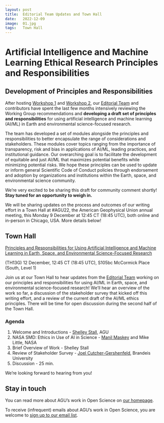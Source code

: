```yaml
---
layout: post
title:  Editorial Team Updates and Town Hall
date:   2022-12-09
image:  01.jpg
tags:   Town Hall
---
```

# Artificial Intelligence and Machine Learning Ethical Research Principles and Responsibilities
## Development of Principles and Responsibilities
After hosting [Workshop 1](https://data.agu.org/ethics-ai-ml/2022/07/01/workshop1/) and [Workshop 2](https://data.agu.org/ethics-ai-ml/2022/08/18/workshop2/), our [Editorial Team](https://data.agu.org/ethics-ai-ml/team/) and contributors have spent the last few months intensively reviewing the Working Group recommendations and **developing a draft set of principles and responsibilities** for using artificial intelligence and machine learning (AI/ML) in Earth and environmental science-focused research. 

The team has developed a set of modules alongside the principles and responsibilities to better encapsulate the range of considerations and stakeholders. These modules cover topics ranging from the importance of transparency, risk and bias in applications of AI/ML, leading practices, and institutional guidance. Our overarching goal is to facilitate the development of equitable and just AI/ML that maximizes potential benefits while minimizing potential risks. We hope these principles can be used to update or inform general Scientific Code of Conduct policies through endorsement and adoption by organizations and institutions within the Earth, space, and environmental science community.

We’re very excited to be sharing this draft for community comment shortly! **Stay tuned for an opportunity to weigh in.**

We will be sharing updates on the process and outcomes of our writing effort in a Town Hall at #AGU22, the American Geophysical Union annual meeting, this Monday 9 December at 12:45 CT (18:45 UTC), both online and in-person in Chicago, USA. More details below!

## Town Hall

[Principles and Responsibilities for Using Artificial Intelligence and Machine Learning in Earth, Space, and Environmental Science-Focused Research](https://agu.confex.com/agu/fm22/meetingapp.cgi/Session/159952) 

(TH13G)
12 December, 12:45 CT (18:45 UTC), S105bc McCormick Place (South, Level 1)

Join us at our Town Hall to hear updates from the [Editorial Team](https://data.agu.org/ethics-ai-ml/team/) working on our principles and responsibilities for using AI/ML in Earth, space, and environmental science-focused research! We’ll hear an overview of the work so far, a discussion of the stakeholder survey that kicked off this writing effort, and a review of the current draft of the AI/ML ethics principles. There will be time for open discussion during the second half of the Town Hall. 

### Agenda

1. Welcome and Introductions - [Shelley Stall](https://orcid.org/0000-0003-2926-8353), AGU
2. NASA SMD: Ethics in Use of AI in Science - [Manil Maskey](https://orcid.org/0000-0002-5087-6903) and Mike Little, NASA
3. Brief Overview of Work - Shelley Stall
4. Review of Stakeholder Survey - [Joel Cutcher-Gershenfeld](http://orcid.org/0000-0001-7659-7024), Brandeis University
5. Discussion - 25 min.

We’re looking forward to hearing from you!

## Stay in touch
You can read more about AGU’s work in Open Science on [our homepage](https://www.agu.org/open-science).

To receive (infrequent) emails about AGU’s work in Open Science, you are welcome to [sign up to our email list](https://forms.monday.com/forms/b4284b3ea07f6e4d801f03451d5f7ac4?r=use1). 

